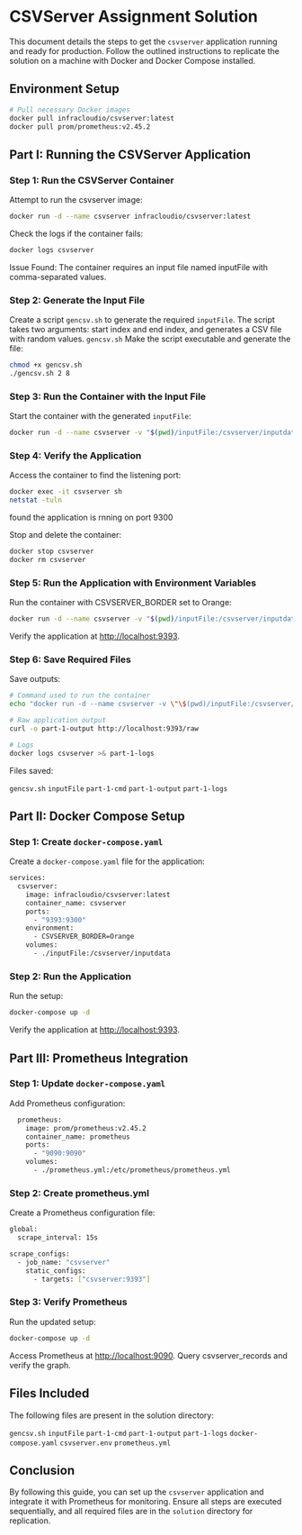 # CSVServer Assignment Solution

This document details the steps to get the `csvserver` application running and ready for production. Follow the outlined instructions to replicate the solution on a machine with Docker and Docker Compose installed.

## Environment Setup

```sh
# Pull necessary Docker images
docker pull infracloudio/csvserver:latest
docker pull prom/prometheus:v2.45.2
```

## Part I: Running the CSVServer Application
### Step 1: Run the CSVServer Container
Attempt to run the csvserver image:
```sh
docker run -d --name csvserver infracloudio/csvserver:latest
```
Check the logs if the container fails:
```sh
docker logs csvserver
```
Issue Found:
The container requires an input file named inputFile with comma-separated values.

### Step 2: Generate the Input File
Create a script ```gencsv.sh``` to generate the required ```inputFile```. The script takes two arguments: start index and end index, and generates a CSV file with random values.
```gencsv.sh```
Make the script executable and generate the file:
```sh
chmod +x gencsv.sh
./gencsv.sh 2 8
```
### Step 3: Run the Container with the Input File
Start the container with the generated ```inputFile```:
```bash
docker run -d --name csvserver -v "$(pwd)/inputFile:/csvserver/inputdata" infracloudio/csvserver:latest
```

### Step 4: Verify the Application
Access the container to find the listening port:
```bash
docker exec -it csvserver sh
netstat -tuln
```
found the application is rnning on port 9300

Stop and delete the container:
```sh
docker stop csvserver
docker rm csvserver
```
### Step 5: Run the Application with Environment Variables
Run the container with CSVSERVER_BORDER set to Orange:
```sh
docker run -d --name csvserver -v "$(pwd)/inputFile:/csvserver/inputdata" -e CSVSERVER_BORDER=Orange -p 9393:9300 infracloudio/csvserver:latest
```
Verify the application at [http://localhost:9393](http://localhost:9393).

### Step 6: Save Required Files
Save outputs:
```bash
# Command used to run the container
echo "docker run -d --name csvserver -v \"\$(pwd)/inputFile:/csvserver/inputdata\" -e CSVSERVER_BORDER=Orange -p 9393:9393 infracloudio/csvserver:latest" > part-1-cmd

# Raw application output
curl -o part-1-output http://localhost:9393/raw

# Logs
docker logs csvserver >& part-1-logs
```

Files saved:

```gencsv.sh```
```inputFile```
```part-1-cmd```
```part-1-output```
```part-1-logs```

## Part II: Docker Compose Setup

### Step 1: Create ```docker-compose.yaml```
Create a ```docker-compose.yaml``` file for the application:
```sh
services:
  csvserver:
    image: infracloudio/csvserver:latest
    container_name: csvserver
    ports:
      - "9393:9300"
    environment:
      - CSVSERVER_BORDER=Orange
    volumes:
      - ./inputFile:/csvserver/inputdata
```
### Step 2: Run the Application
Run the setup:
```sh
docker-compose up -d
```

Verify the application at [http://localhost:9393](http://localhost:9393).
## Part III: Prometheus Integration
### Step 1: Update ```docker-compose.yaml```
Add Prometheus configuration:

```sh
  prometheus:
    image: prom/prometheus:v2.45.2
    container_name: prometheus
    ports:
      - "9090:9090"
    volumes:
      - ./prometheus.yml:/etc/prometheus/prometheus.yml
```
### Step 2: Create prometheus.yml
Create a Prometheus configuration file:

```sh
global:
  scrape_interval: 15s

scrape_configs:
  - job_name: "csvserver"
    static_configs:
      - targets: ["csvserver:9393"]
```
### Step 3: Verify Prometheus
Run the updated setup:
```sh
docker-compose up -d
```
Access Prometheus at [http://localhost:9090](http://localhost:9090). Query csvserver_records and verify the graph.

## Files Included
The following files are present in the solution directory:

```gencsv.sh```
```inputFile```
```part-1-cmd```
```part-1-output```
```part-1-logs```
```docker-compose.yaml```
```csvserver.env```
```prometheus.yml```

## Conclusion
By following this guide, you can set up the ```csvserver``` application and integrate it with Prometheus for monitoring. Ensure all steps are executed sequentially, and all required files are in the ```solution``` directory for replication.
